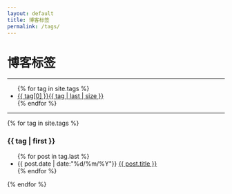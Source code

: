 ```yaml
---
layout: default
title: 博客标签
permalink: /tags/
---
```

<div class="page-content wc-container">
  <h1>博客标签</h1><hr>

  <ul id="label_box">
  {% for tag in site.tags %}
    <li><a href="{{ site.baseurl }}/tags/#{{ tag[0] }}">{{ tag[0] }}<span>{{ tag | last | size }}</span></a></li>
  {% endfor %}
  </ul>

<hr>

  {% for tag in site.tags %}
  <h3 id="{{ tag | first }}">{{ tag | first }}</h3>
  <ul>
      {% for post in tag.last %}
          <li>{{ post.date | date:"%d/%m/%Y"}} <a href="{{ post.url }}">{{ post.title }}</a></li>
      {% endfor %}
  </ul>
  {% endfor %}

</div>

